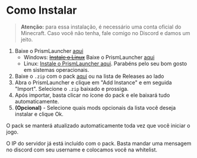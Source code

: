 # Como Instalar

> **Atenção:** para essa instalação, é necessário uma conta oficial do Minecraft. Caso você não tenha, fale comigo no Discord e damos um jeito.

1. Baixe o PrismLauncher [aqui](https://prismlauncher.org/download/)
    - Windows: ~~[Instale o Linux](https://garudalinux.org/downloads.html)~~ Baixe o PrismLauncher [aqui](https://prismlauncher.org/download/)
    - Linux: [Instale o PrismLauncher aqui](https://prismlauncher.org/download/linux). Parabéns pelo seu bom gosto em sistemas operacionais.
2. Baixe o `.zip` com o pack [aqui](https://github.com/aMerryElk/mc_modpack_amigos/releases/download/stable/Amigos.zip) ou na lista de Releases ao lado
3. Abra o PrismLauncher e clique em "Add Instance" e em seguida "Import". Selecione o `.zip` baixado e prossiga.
4. Após importar, basta clicar no ícone do pack e ele baixará tudo automaticamente.
5. **(Opcional)** - Selecione quais mods opcionais da lista você deseja instalar e clique Ok.

O pack se manterá atualizado automaticamente toda vez que você iniciar o jogo.

O IP do servidor já está incluído com o pack. Basta mandar uma mensagem no discord com seu username e colocamos você na whitelist.